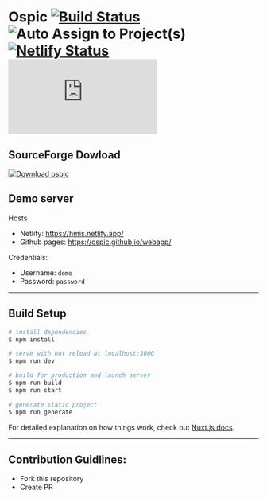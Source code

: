 # Ospic [![Build Status](https://travis-ci.com/ospic/webapp.svg?branch=master)](https://travis-ci.com/ospic/webapp) ![Auto Assign to Project(s)](<https://github.com/ospic/webapp/workflows/Auto%20Assign%20to%20Project(s)/badge.svg>) [![Netlify Status](https://api.netlify.com/api/v1/badges/cf6366b6-9ddb-4888-8a9e-3f892d87e038/deploy-status)](https://app.netlify.com/sites/hmis/deploys) [![Download ospic](https://sourceforge.net/sflogo.php?type=11&group_id=3283394)](https://sourceforge.net/p/ospic/)

## SourceForge Dowload

[![Download ospic](https://a.fsdn.com/con/app/sf-download-button)](https://sourceforge.net/projects/ospic/files/latest/download)

## Demo server

Hosts

- Netlify: https://hmis.netlify.app/
- Github pages: https://ospic.github.io/webapp/

Credentials:

- Username: `demo`
- Password: `password`

---

## Build Setup

```bash
# install dependencies
$ npm install

# serve with hot reload at localhost:3000
$ npm run dev

# build for production and launch server
$ npm run build
$ npm run start

# generate static project
$ npm run generate
```

For detailed explanation on how things work, check out [Nuxt.js docs](https://nuxtjs.org).

---

## Contribution Guidlines:

- Fork this repository
- Create PR
